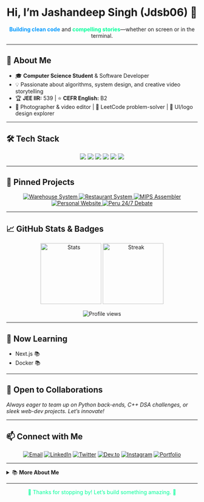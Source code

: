 <!-- Profile README for Jdsb06 -->

<h1 align="center">Hi, I’m Jashandeep Singh (Jdsb06) 👋</h1>

<p align="center">
  <b style="color:#0099FF">Building clean code</b> and <b style="color:#00FF99">compelling stories</b>—whether on screen or in the terminal.
</p>

---

## 🚀 About Me

- 🎓 **Computer Science Student** & Software Developer  
- 💡 Passionate about algorithms, system design, and creative video storytelling  
- 🏆 **JEE IIR:** 539 | ⭐️ **CEFR English:** B2  
- 📸 Photographer & video editor | 🧩 LeetCode problem-solver | 🎨 UI/logo design explorer

---

## 🛠 Tech Stack

<p align="center">
  <img src="https://img.shields.io/badge/Python-3776AB?style=flat-square&logo=python&logoColor=white">
  <img src="https://img.shields.io/badge/C++-00599C?style=flat-square&logo=c%2B%2B&logoColor=white">
  <img src="https://img.shields.io/badge/Next.js-000000?style=flat-square&logo=next.js&logoColor=white">
  <img src="https://img.shields.io/badge/Docker-2496ED?style=flat-square&logo=docker&logoColor=white">
  <img src="https://img.shields.io/badge/Git-F05032?style=flat-square&logo=git&logoColor=white">
  <img src="https://img.shields.io/badge/Linux-FCC624?style=flat-square&logo=linux&logoColor=black">
</p>

---

## 📌 Pinned Projects

<p align="center">
  <a href="https://github.com/Jdsb06/warehouse-management-system">
    <img alt="Warehouse System" src="https://img.shields.io/badge/Warehouse%20System-0099FF?style=for-the-badge&logo=python&logoColor=white">
  </a>
  <a href="https://github.com/Jdsb06/restaurant-management-system">
    <img alt="Restaurant System" src="https://img.shields.io/badge/Restaurant%20System-00FF99?style=for-the-badge&logo=python&logoColor=white">
  </a>
  <a href="https://github.com/Jdsb06/python-mips-assembler">
    <img alt="MIPS Assembler" src="https://img.shields.io/badge/MIPS%20Assembler-0099FF?style=for-the-badge&logo=python&logoColor=white">
  </a>
  <a href="#">
    <img alt="Personal Website" src="https://img.shields.io/badge/Website-(WIP)-00FF99?style=for-the-badge&logo=vercel&logoColor=white">
  </a>
  <a href="#">
    <img alt="Peru 24/7 Debate" src="https://img.shields.io/badge/Peru%2024%2F7%20Debate-0099FF?style=for-the-badge&logo=adobe-premiere-pro&logoColor=white">
  </a>
</p>

---

## 📈 GitHub Stats & Badges

<p align="center">
  <img src="https://github-readme-stats.vercel.app/api?username=Jdsb06&show_icons=true&theme=radical&hide_border=true&bg_color=000000,0099FF,00FF99&title_color=00FF99&icon_color=0099FF" height="160" alt="Stats">
  <img src="https://github-readme-streak-stats.herokuapp.com/?user=Jdsb06&theme=radical&hide_border=true&background=000000&stroke=0099FF&ring=00FF99" height="160" alt="Streak">
</p>

<p align="center">
  <img src="https://komarev.com/ghpvc/?username=Jdsb06&color=00FF99&style=flat-square" alt="Profile views">
</p>

---

## 🚧 Now Learning

- Next.js 📚  
- Docker 📚  

---

## 🤝 Open to Collaborations

*Always eager to team up on Python back-ends, C++ DSA challenges, or sleek web-dev projects. Let’s innovate!*

---

## 📫 Connect with Me

<p align="center">
  <a href="mailto:jdsb06@gmail.com"><img alt="Email" src="https://img.shields.io/badge/Email-00FF99?style=flat-square&logo=gmail&logoColor=white"></a>
  <a href="https://www.linkedin.com/in/jdsb06"><img alt="LinkedIn" src="https://img.shields.io/badge/LinkedIn-0099FF?style=flat-square&logo=linkedin&logoColor=white"></a>
  <a href="https://twitter.com/jdsb_006"><img alt="Twitter" src="https://img.shields.io/badge/Twitter-00FF99?style=flat-square&logo=twitter&logoColor=white"></a>
  <a href="https://dev.to/jashandeep"><img alt="Dev.to" src="https://img.shields.io/badge/Dev.to-0099FF?style=flat-square&logo=devdotto&logoColor=white"></a>
  <a href="https://instagram.com/jdsb06"><img alt="Instagram" src="https://img.shields.io/badge/Instagram-00FF99?style=flat-square&logo=instagram&logoColor=white"></a>
  <a href="https://jdsb.tech"><img alt="Portfolio" src="https://img.shields.io/badge/Portfolio-0099FF?style=flat-square&logo=vercel&logoColor=white"></a>
</p>

---

<details>
  <summary>📚 <b>More About Me</b></summary>

  - 🎯 **Goal:** Ship polished, production-ready code & engaging multimedia  
  - 🧠 Always exploring new patterns in algorithms and UX design  
  - 🌐 Fluent in English & coding languages alike  
  - 🎥 Love to storyboard & edit creative videos for “Peru 24/7” and beyond
</details>

---

<p align="center" style="color:#00FF99">
  🚀 Thanks for stopping by! Let’s build something amazing. 🚀
</p>

